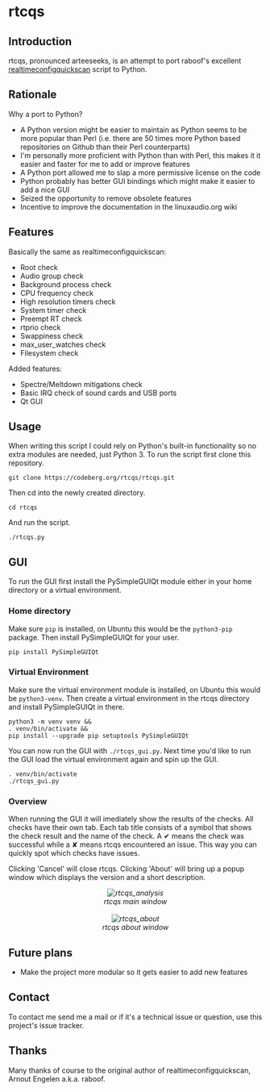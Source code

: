 # rtcqs

## Introduction

rtcqs, pronounced arteeseeks, is an attempt to port raboof's excellent [realtimeconfigquickscan](https://github.com/raboof/realtimeconfigquickscan) script to Python.

## Rationale

Why a port to Python?
- A Python version might be easier to maintain as Python seems to be more popular than Perl (i.e. there are 50 times more Python based repositories on Github than their Perl counterparts)
- I'm personally more proficient with Python than with Perl, this makes it it easier and faster for me to add or improve features
- A Python port allowed me to slap a more permissive license on the code
- Python probably has better GUI bindings which might make it easier to add a nice GUI
- Seized the opportunity to remove obsolete features
- Incentive to improve the documentation in the linuxaudio.org wiki

## Features

Basically the same as realtimeconfigquickscan:
- Root check
- Audio group check
- Background process check
- CPU frequency check
- High resolution timers check
- System timer check
- Preempt RT check
- rtprio check
- Swappiness check
- max_user_watches check
- Filesystem check

Added features:
- Spectre/Meltdown mitigations check
- Basic IRQ check of sound cards and USB ports
- Qt GUI

## Usage

When writing this script I could rely on Python's built-in functionality so no extra modules are needed, just Python 3. To run the script first clone this repository.

```
git clone https://codeberg.org/rtcqs/rtcqs.git
```

Then cd into the newly created directory.

```
cd rtcqs
```

And run the script.

```
./rtcqs.py
```

## GUI

To run the GUI first install the PySimpleGUIQt module either in your home directory or a virtual environment.

### Home directory

Make sure `pip` is installed, on Ubuntu this would be the `python3-pip` package. Then install PySimpleGUIQt for your user.

```
pip install PySimpleGUIQt
```

### Virtual Environment

Make sure the virtual environment module is installed, on Ubuntu this would be `python3-venv`. Then create a virtual environment in the rtcqs directory and install PySimpleGUIQt in there.

```
python3 -m venv venv &&
. venv/bin/activate &&
pip install --upgrade pip setuptools PySimpleGUIQt
```

You can now run the GUI with `./rtcqs_gui.py`. Next time you'd like to run the GUI load the virtual environment again and spin up the GUI.

```
. venv/bin/activate
./rtcqs_gui.py
```

### Overview

When running the GUI it will imediately show the results of the checks. All checks have their own tab. Each tab title consists of a symbol that shows the check result and the name of the check. A ✔ means the check was successful while a ✘ means rtcqs encountered an issue. This way you can quickly spot which checks have issues.

Clicking 'Cancel' will close rtcqs. Clicking 'About' will bring up a popup window which displays the version and a short description.

<div style="text-align:center"><em>

![rtcqs_analysis](https://codeberg.org/attachments/8aaff793-d9b5-42f1-8c98-3d98ef31853d)<br>
rtcqs main window
<br>
<br>
![rtcqs_about](https://codeberg.org/attachments/832bbca7-24d2-4a36-8e04-3f6a03438243)<br>
rtcqs about window

</em></div>

## Future plans

- Make the project more modular so it gets easier to add new features

## Contact

To contact me send me a mail or if it's a technical issue or question, use this project's issue tracker.

## Thanks

Many thanks of course to the original author of realtimeconfigquickscan, Arnout Engelen a.k.a. raboof.